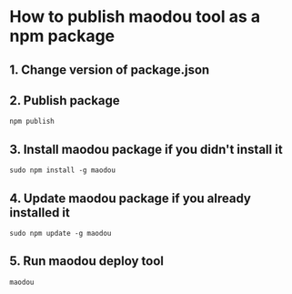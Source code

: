 # How to publish maodou tool as a npm package

## 1. Change version of package.json

## 2. Publish package
```
npm publish
```

## 3. Install maodou package if you didn't install it
```
sudo npm install -g maodou
```

## 4. Update maodou package if you already installed it
```
sudo npm update -g maodou
```

## 5. Run maodou deploy tool
```
maodou
```